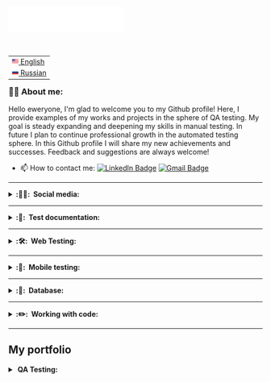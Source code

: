 <img src="images/header_en.svg"></img>

<table align="right">
 <tr><td><a href="README Eng.md"><img src="images/Eng-fl.png" height="13"> English</a></td></tr>&nbsp
  <tr><td><a href="README Rus.md"><img src="images/Rus-fl.png" height="13"> Russian</a></td></tr>&nbsp
 </table>





### 👨‍💻 About me:

Hello eweryone, I'm glad to welcome you to my Github profile! Here, I provide examples of my works and projects in the sphere of QA testing. My goal is steady expanding and deepening my skills in manual testing. In future I plan to continue professional growth in the automated testing sphere. In this Github profile I will share my new achievements and successes.
Feedback and suggestions are always welcome!

- 📫 How to contact me:  [![LinkedIn Badge](https://img.shields.io/badge/-@vdrud-blue?style=flat&logo=LinkedIn&logoColor=white)](https://www.linkedin.com/in/vdrud/) [![Gmail Badge](https://img.shields.io/badge/-Gmail-red?style=flat&logo=Gmail&logoColor=white)](mailto:vdrud99@gmail.com)

---

<details>
  <summary><b>:👨‍💻: &nbsp;Social media:</b></summary>
  <br/>

  <div id="badges">
    <a href="https://www.linkedin.com/in/vdrud/" target="_blank">
      <img src="https://cdn-icons-png.flaticon.com/512/2504/2504799.png" width="40" height="40" alt="linkedin" />
    </a>
    <a href="https://t.me/vdrud" target="_blank">
      <img src="https://cdn-icons-png.flaticon.com/512/2111/2111646.png" width="40" height="40" alt="telegram" />
    </a>
  </div>

  </details>

---

<details>
  <summary><b>:📁: &nbsp;Test documentation:</b></summary>
  <br/>

<div>
  <img src="https://cdn.jsdelivr.net/gh/devicons/devicon/icons/jira/jira-original.svg" title="jira" alt="jira" width="40" height="40"/>&nbsp
  <img src="https://codahosted.io/packs/21236/unversioned/assets/LOGO/ba1091c59bab89cd2fd0f289622731fe16113d7b00905abe64759c313a4b73b76c1b0426076ed76cb74752234c734131df46992d5b8b48fc13e264240e4f7119f736cfeb64df36ded54b5cbf6198b9cadedf18dd0cac5c7dbcd16e6336c29363cd1292ba" title="testrail" alt="tetstrail" width="40" height="40"/>&nbsp
</div>
</details>

---

<details>
  <summary><b>:🛠: &nbsp;Web Testing:</b></summary>
  <br/>

<div>
  <img src="https://d33wubrfki0l68.cloudfront.net/38b5c953a4667366685d55db55d057c86db1fc54/a0fdc/static/acae6b24d940347661ca901ea07f47c1/chrome-dev-logo-icon.png" title="devtools" alt="devtools" width="40" height="40"/>&nbsp
  <img src="https://voyager.postman.com/logo/postman-logo-icon-orange.svg" title="postman" alt="postman" width="40" height="40"/>&nbsp
</div>
</details>

---

<details>
  <summary><b>:📱: &nbsp;Mobile testing:</b></summary>
  <br/>

<div>
  <img src="https://cdn.jsdelivr.net/gh/devicons/devicon/icons/androidstudio/androidstudio-original.svg" title="android-studio" alt="android-studio" width="40" height="40"/>&nbsp
  <img src="https://cdn.jsdelivr.net/gh/devicons/devicon/icons/xcode/xcode-original.svg" title="xcode" alt="xcode" width="40" height="40"/>&nbsp
  <img src="https://cdn.icon-icons.com/icons2/3053/PNG/512/charles_proxy_macos_bigsur_icon_190302.png" title="charles-proxy" alt="charles-proxy" width="40" height="40"/>&nbsp
  <img src="https://pbs.twimg.com/profile_images/1589614420766126080/slAIVDtr_400x400.jpg" title="proxyman" alt="proxyman" width="40" height="40"/>&nbsp
</div>

 </details>

---

  <details>
  <summary><b>:💾: &nbsp;Database:</b></summary>
  <br/>

<div>
  <img src="https://cdn.jsdelivr.net/gh/devicons/devicon/icons/mysql/mysql-original.svg" title="mysql" alt="mysql" width="40" height="40"/>&nbsp
  <img src="https://cdn.jsdelivr.net/gh/devicons/devicon/icons/mongodb/mongodb-original.svg" title="mongodb" alt="mongodb" width="40" height="40"/>&nbsp
</div>

</details>

 ---

<details>
  <summary><b>:✏️: &nbsp;Working with code:</b></summary>
  <br/>

<div>
  <img src="https://cdn.jsdelivr.net/gh/devicons/devicon/icons/git/git-original.svg" title="git" alt="git" width="40" height="40"/>&nbsp
  <img src="https://upload.wikimedia.org/wikipedia/commons/thumb/4/4b/Bash_Logo_Colored.svg/1024px-Bash_Logo_Colored.svg.png?20180723054350" title="bash" alt="bash" width="40" height="40"/>&nbsp
  <img src="https://cdn.jsdelivr.net/gh/devicons/devicon/icons/vscode/vscode-original.svg" title="vscode" alt="vscode" width="40" height="40"/>&nbsp
  </div>

</details>

---

## My portfolio

<details>
  <summary><b> &nbsp;QA Testing:</b></summary>
  <br/>

  <div>

  - [Test case,Check list,Bug report](https://github.com/vdruda/Webtesting)
  - [Requirements analysis](https://github.com/vdruda/Requirements_analysis)
  - [Equivalence classes and boundary values](https://github.com/vdruda/Equivalence_classes_and_boundary_values)
  - [MySQL](https://github.com/vdruda/MySQL)
  - [API Postman](https://github.com/vdruda/API-Postman)
  - [Bag reports](https://github.com/vdruda/Bagreports)
  - [Jira](https://github.com/vdruda/Jira)
  
  <div>


  </details>

  
